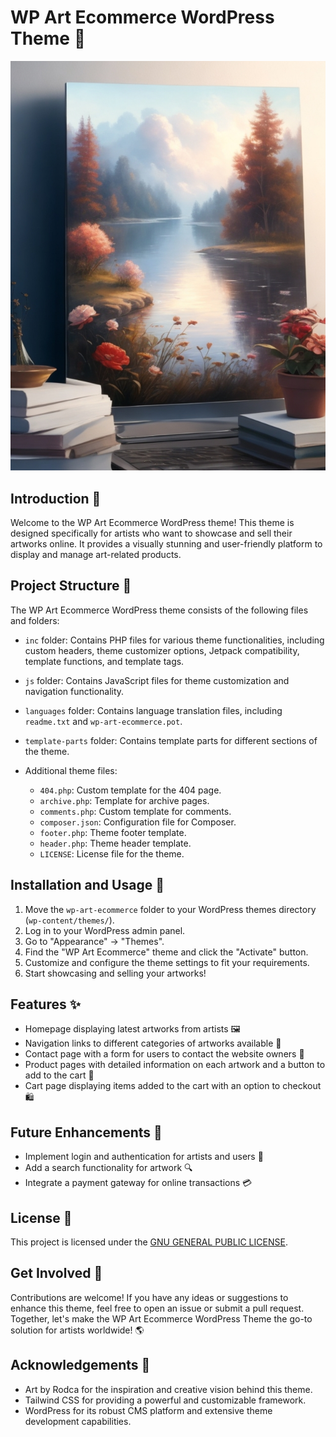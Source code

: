 # WP Art Ecommerce WordPress Theme 🎨

![WP Art Ecommerce](../HTML-CSS/public/DreamShaper_v5_A_beautiful_and_dreamy_representational_picture_1.jpg)

## Introduction 🌟
Welcome to the WP Art Ecommerce WordPress theme! This theme is designed specifically for artists who want to showcase and sell their artworks online. It provides a visually stunning and user-friendly platform to display and manage art-related products.

## Project Structure 📂
The WP Art Ecommerce WordPress theme consists of the following files and folders:

- `inc` folder: Contains PHP files for various theme functionalities, including custom headers, theme customizer options, Jetpack compatibility, template functions, and template tags.

- `js` folder: Contains JavaScript files for theme customization and navigation functionality.

- `languages` folder: Contains language translation files, including `readme.txt` and `wp-art-ecommerce.pot`.

- `template-parts` folder: Contains template parts for different sections of the theme.

- Additional theme files:
  - `404.php`: Custom template for the 404 page.
  - `archive.php`: Template for archive pages.
  - `comments.php`: Custom template for comments.
  - `composer.json`: Configuration file for Composer.
  - `footer.php`: Theme footer template.
  - `header.php`: Theme header template.
  - `LICENSE`: License file for the theme.

## Installation and Usage 🚀
1. Move the `wp-art-ecommerce` folder to your WordPress themes directory (`wp-content/themes/`).
2. Log in to your WordPress admin panel.
3. Go to "Appearance" -> "Themes".
4. Find the "WP Art Ecommerce" theme and click the "Activate" button.
5. Customize and configure the theme settings to fit your requirements.
6. Start showcasing and selling your artworks!

## Features ✨
- Homepage displaying latest artworks from artists 🖼️
- Navigation links to different categories of artworks available 🎨
- Contact page with a form for users to contact the website owners 📧
- Product pages with detailed information on each artwork and a button to add to the cart 🛒
- Cart page displaying items added to the cart with an option to checkout 🛍️

## Future Enhancements 🚀
- Implement login and authentication for artists and users 🔐
- Add a search functionality for artwork 🔍
- Integrate a payment gateway for online transactions 💳

## License 📄
This project is licensed under the [GNU GENERAL PUBLIC LICENSE](LICENSE).

## Get Involved 🤝
Contributions are welcome! If you have any ideas or suggestions to enhance this theme, feel free to open an issue or submit a pull request. Together, let's make the WP Art Ecommerce WordPress Theme the go-to solution for artists worldwide! 🌎

## Acknowledgements 👏
- Art by Rodca for the inspiration and creative vision behind this theme.
- Tailwind CSS for providing a powerful and customizable framework.
- WordPress for its robust CMS platform and extensive theme development capabilities.